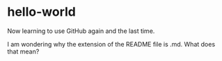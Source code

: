 # hello-world
Now learning to use GitHub again and the last time.

I am wondering why the extension of the README file is .md.
What does that mean?
